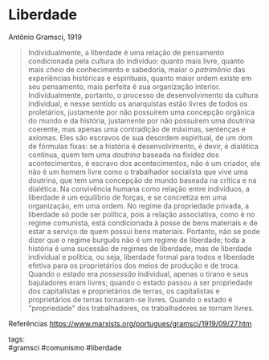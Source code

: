 # Liberdade
Antônio Gramsci, 1919

> Individualmente, a liberdade é uma relação de pensamento condicionada pela cultura do indivíduo: quanto mais livre, quanto mais _cheio_ de conhecimento e sabedoria, maior o _patrimônio_ das experiências históricas e espirituais, quanto maior ordem existe em seu pensamento, mais perfeita é sua organização interior. Individualmente, portanto, o processo de desenvolvimento da cultura individual, e nesse sentido os anarquistas estão livres de todos os proletários, justamente por não possuírem uma concepção orgânica do mundo e da história, justamente por não possuírem uma doutrina coerente, mas apenas uma contradição de máximas, sentenças e axiomas. Eles são escravos de sua desordem espiritual, de um dom de fórmulas fixas: se a história é desenvolvimento, é devir, é dialética contínua, quem tem uma _doutrina_ baseada na fixidez dos acontecimentos, é escravo dos acontecimentos, não é um criador, ele não é um homem livre como o trabalhador socialista que vive uma doutrina, que tem uma concepção de mundo baseada na crítica e na dialética. Na convivência humana como relação entre indivíduos, a liberdade é um equilíbrio de forças, e se concretiza em uma organização, em uma ordem. No regime da propriedade privada, a liberdade só pode ser política, pois a relação associativa, como é no regime comunista, está condicionada à posse de bens materiais e de estar a serviço de quem possui bens materiais. Portanto, não se pode dizer que o regime burguês não é um regime de liberdade; toda a história é uma sucessão de regimes de liberdade, mas de liberdade individual e política, ou seja, liberdade formal para todos e liberdade efetiva para os proprietários dos meios de produção e de troca. Quando o estado era _possessão_ individual, apenas o tirano e seus bajuladores eram livres; quando o estado passou a ser propriedade dos capitalistas e proprietários de terras, os capitalistas e proprietários de terras tornaram-se livres. Quando o estado é "propriedade" dos trabalhadores, os trabalhadores se tornam livres. 


Referências
https://www.marxists.org/portugues/gramsci/1919/09/27.htm

tags:  
    #gramsci
    #comunismo
    #liberdade
    